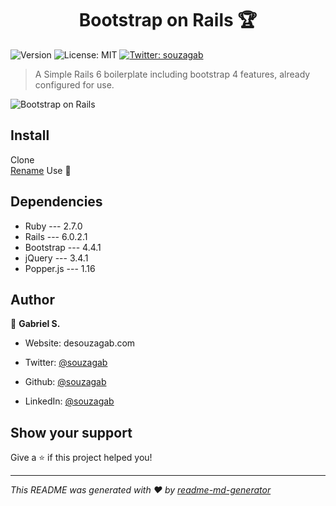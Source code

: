<h1  align="center">Bootstrap on Rails  🏆</h1>

<p>

<img  alt="Version"  src="https://img.shields.io/badge/version-0.1.0-blue.svg?cacheSeconds=2592000"  />



<img  alt="License: MIT"  src="https://img.shields.io/badge/License-MIT-yellow.svg"  />

</a>

<a  href="https://twitter.com/souzagab"  target="_blank">

<img  alt="Twitter: souzagab"  src="https://img.shields.io/twitter/follow/souzagab.svg?style=social"  />

</a>

</p>

  

> A Simple Rails 6 boilerplate including bootstrap 4 features, already configured for use.

![Bootstrap on Rails](https://i.morioh.com/5249d8d65f.png)
  

## Install

  

Clone  
[Rename](https://github.com/morshedalam/rename) 
Use  🎯

## Dependencies

 - Ruby		        --- 2.7.0
 - Rails 				--- 6.0.2.1
 - Bootstrap 		--- 4.4.1
 - jQuery 			--- 3.4.1
 - Popper.js 		--- 1.16

## Author

  

👤 **Gabriel S.**

  

* Website: desouzagab.com

* Twitter: [@souzagab](https://twitter.com/souzagab)

* Github: [@souzagab](https://github.com/souzagab)

* LinkedIn: [@souzagab](https://linkedin.com/in/souzagab)

  

## Show your support

  

Give a ⭐️ if this project helped you!

  

***

_This README was generated with ❤️ by [readme-md-generator](https://github.com/kefranabg/readme-md-generator)_